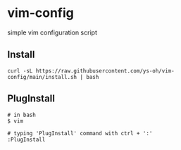 # vim-config

simple vim configuration script

## Install

```shell
curl -sL https://raw.githubusercontent.com/ys-oh/vim-config/main/install.sh | bash
```

## PlugInstall

```
# in bash
$ vim

# typing 'PlugInstall' command with ctrl + ':'
:PlugInstall
```
